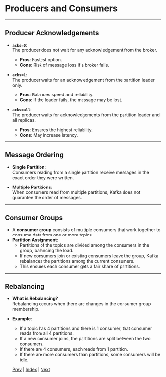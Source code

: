 # Producers and Consumers

---

## Producer Acknowledgements

- **`acks=0`**:  
  The producer does not wait for any acknowledgement from the broker.  
  - **Pros**: Fastest option.  
  - **Cons**: Risk of message loss if a broker fails.

- **`acks=1`**:  
  The producer waits for an acknowledgement from the partition leader only.  
  - **Pros**: Balances speed and reliability.  
  - **Cons**: If the leader fails, the message may be lost.

- **`acks=all`**:  
  The producer waits for acknowledgements from the partition leader and all replicas.  
  - **Pros**: Ensures the highest reliability.  
  - **Cons**: May increase latency.

---

## Message Ordering

- **Single Partition**:  
  Consumers reading from a single partition receive messages in the exact order they were written.

- **Multiple Partitions**:  
  When consumers read from multiple partitions, Kafka does not guarantee the order of messages.

---

## Consumer Groups

- A **consumer group** consists of multiple consumers that work together to consume data from one or more topics.
- **Partition Assignment**:  
  - Partitions of the topics are divided among the consumers in the group, balancing the load.
  - If new consumers join or existing consumers leave the group, Kafka rebalances the partitions among the current consumers.
  - This ensures each consumer gets a fair share of partitions.

---

## Rebalancing

- **What is Rebalancing?**  
  Rebalancing occurs when there are changes in the consumer group membership.

- **Example**:  
  - If a topic has 4 partitions and there is 1 consumer, that consumer reads from all 4 partitions.  
  - If a new consumer joins, the partitions are split between the two consumers.  
  - If there are 4 consumers, each reads from 1 partition.  
  - If there are more consumers than partitions, some consumers will be idle.

  [Prev](01.Overview.md) | [Index](INDEX.md) | [Next](03.KafkaOptimizationTheorem.md)